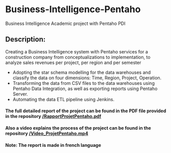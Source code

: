# Business-Intelligence-Pentaho
Business Intelligence Academic project with Pentaho PDI

## Description:
Creating a Business Intelligence system with Pentaho services for a construction company from
conceptualizations to implementation, to analyze sales revenues per project,
per region and per semester

- Adopting the star schema modelling for the data warehouses and classify the
data on four dimensions: Time, Region, Project, Operation.
- Transforming the data from CSV files to the data warehouses using Pentaho
Data Integration, as well as exporting reports using Pentaho Server.
- Automating the data ETL pipeline using Jenkins.

#### The full detailed report of the project can be found in the PDF file provided in the repository [/RapportProjetPentaho.pdf](https://github.com/sakuragi97/Business-Intelligence-Pentaho/blob/main/RapportProjetPentaho.pdf)
#### Also a video explains the process of the project can be found in the repository [/Video_ProjetPentaho.mp4](https://github.com/sakuragi97/Business-Intelligence-Pentaho/blob/main/Video_ProjetPentaho.mp4)
#### Note: The report is made in french language
